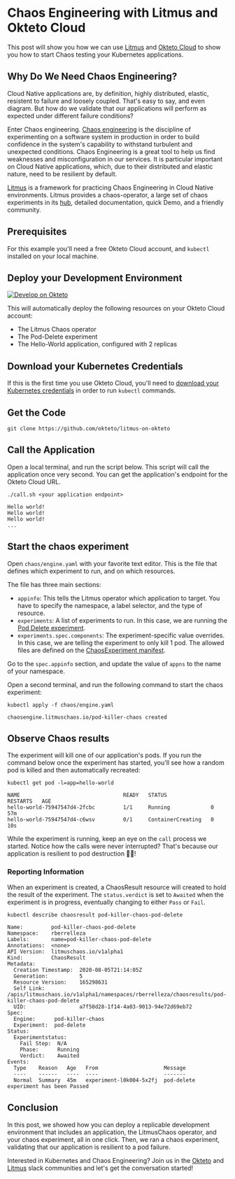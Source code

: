 # Chaos Engineering with Litmus and Okteto Cloud

This post will show you how we can use [Litmus](https://litmuschaos.io) and [Okteto Cloud](https://cloud.okteto.com) to show you how to start Chaos testing your Kubernetes applications.


## Why Do We Need Chaos Engineering?

Cloud Native applications are, by definition, highly distributed, elastic, resistent to failure and loosely coupled. That's easy to say, and even diagram. But how do we validate that our applications will perform as expected under different failure conditions?

Enter Chaos engineering. [Chaos engineering](https://en.wikipedia.org/wiki/Chaos_engineering) is the discipline of experimenting on a software system in production in order to build confidence in the system's capability to withstand turbulent and unexpected conditions. Chaos Engineering is a great tool to help us find weaknesses and misconfiguration in our services. It is particular important on Cloud Native applications, which, due to their distributed and elastic nature, need to be resilient by default.

[Litmus](https://litmus.io) is a framework for practicing Chaos Engineering in Cloud Native environments. Litmus provides a chaos-operator, a large set of chaos experiments in its [hub](https://hub.litmuschaos.io/), detailed documentation, quick Demo, and a friendly community.


## Prerequisites

For this example you'll need a free Okteto Cloud account, and `kubectl` installed on your local machine.

## Deploy your Development Environment

[![Develop on Okteto](https://okteto.com/develop-okteto.svg)](https://cloud.okteto.com/deploy?repository=https://github.com/okteto/litmus-on-okteto)

This will automatically deploy the following resources on your Okteto Cloud account:
- The Litmus Chaos operator
- The Pod-Delete experiment
- The Hello-World application, configured with 2 replicas

## Download your Kubernetes Credentials

If this is the first time you use Okteto Cloud, you'll need to [download your Kubernetes credentials](https://okteto.com/docs/cloud/credentials) in order to run `kubectl` commands. 

## Get the Code

```console
git clone https://github.com/okteto/litmus-on-okteto
```

## Call the Application

Open a local terminal, and run the script below. This script will call the application once very second. You can get the application's endpoint for the Okteto Cloud URL.

```console
./call.sh <your application endpoint>
```

```console
Hello world!
Hello world!
Hello world!
...
```



## Start the chaos experiment

Open `chaos/engine.yaml` with your favorite text editor. This is the file that defines which experiment to run, and on which resources. 

The file has three main sections:
- `appinfo`: This tells the Litmus operator which application to target. You have to specify the namespace, a label selector, and the type of resource.
- `experiments`: A list of experiments to run. In this case, we are running the [Pod Delete experiment](https://docs.litmuschaos.io/docs/pod-delete/).
- `experiments.spec.components`: The experiment-specific value overrides. In this case, we are telling the experiment to only kill 1 pod. The allowed files are defined on the [ChaosExperiment manifest](chaos/experiment.yaml). 

Go to the `spec.appinfo` section, and update the value of `appns` to the name of your namespace. 

Open a second terminal, and run the following command to start the chaos experiment:

```console
kubectl apply -f chaos/engine.yaml
```

```console
chaosengine.litmuschaos.io/pod-killer-chaos created
```

## Observe Chaos results

The experiment will kill one of our application's pods. If you run the command below once the experiment has started, you'll see how a random pod is killed and then automatically recreated:

```console
kubectl get pod -l=app=hello-world
```

```console
NAME                                 READY   STATUS              RESTARTS   AGE
hello-world-75947547d4-2fcbc         1/1     Running             0          57m
hello-world-75947547d4-c6wsv         0/1     ContainerCreating   0          10s
```

While the experiment is running, keep an eye on the `call` process we started. Notice how the calls were never interrupted? That's because our application is resilient to pod destruction 💪🏻!

### Reporting Information

When an experiment is created, a ChaosResult resource will created to hold the result of the experiment. The `status.verdict` is set to `Awaited` when the experiment is in progress, eventually changing to either `Pass` or `Fail`.

```console
kubectl describe chaosresult pod-killer-chaos-pod-delete
```

```console
Name:         pod-killer-chaos-pod-delete
Namespace:    rberrelleza
Labels:       name=pod-killer-chaos-pod-delete
Annotations:  <none>
API Version:  litmuschaos.io/v1alpha1
Kind:         ChaosResult
Metadata:
  Creation Timestamp:  2020-08-05T21:14:05Z
  Generation:          5
  Resource Version:    165298631
  Self Link:           /apis/litmuschaos.io/v1alpha1/namespaces/rberrelleza/chaosresults/pod-killer-chaos-pod-delete
  UID:                 a7f50d28-1f14-4a03-9013-94e72d69eb72
Spec:
  Engine:      pod-killer-chaos
  Experiment:  pod-delete
Status:
  Experimentstatus:
    Fail Step:  N/A
    Phase:      Running
    Verdict:    Awaited
Events:
  Type    Reason   Age   From                     Message
  ----    ------   ----  ----                     -------
  Normal  Summary  45m   experiment-l0k004-5x2fj  pod-delete experiment has been Passed
```

## Conclusion

In this post, we showed how you can deploy a replicable development environment that includes an application, the LitmusChaos operator, and your chaos experiment, all in one click. Then, we ran a chaos experiment, validating that our application is resilient to a pod failure. 

Interested in Kubernetes and Chaos Engineering? Join us in the [Okteto](https://kubernetes.slack.com/messages/CM1QMQGS0/) and [Litmus](https://kubernetes.slack.com/messages/CNXNB0ZTN/) slack communities and let's get the conversation started!

